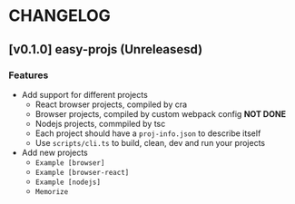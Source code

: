 # CHANGELOG

## [v0.1.0] easy-projs (Unreleasesd)
### Features

- Add support for different projects
    - React browser projects, compiled by cra
    - Browser projects, compiled by custom webpack config **NOT DONE**
    - Nodejs projects, commpiled by tsc
    - Each project should have a `proj-info.json` to describe itself
    - Use `scripts/cli.ts` to build, clean, dev and run your projects
- Add new projects
    - `Example [browser]`
    - `Example [browser-react]`
    - `Example [nodejs]`
    - `Memorize`
